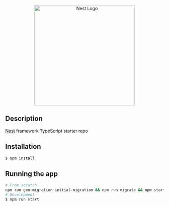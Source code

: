 <p align="center">
  <a href="http://nestjs.com/" target="blank"><img src="https://nestjs.com/img/logo_text.svg" width="320" alt="Nest Logo" /></a>
</p>

## Description

[Nest](https://github.com/nestjs/nest) framework TypeScript starter repo

## Installation

```bash
$ npm install
```

## Running the app

```bash
# From scratch
npm run gen-migration initial-migration && npm run migrate && npm start
# Development
$ npm run start
```